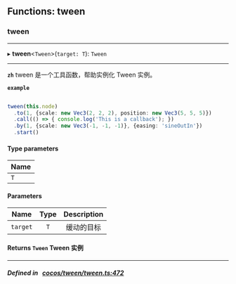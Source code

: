 ## Functions: tween

### tween


___
▸ **tween**<`Tween`\>(`target: T`): `Tween`
___



**`zh`** 
tween 是一个工具函数，帮助实例化 Tween 实例。




**`example`**

```ts

tween(this.node)
  .to(1, {scale: new Vec3(2, 2, 2), position: new Vec3(5, 5, 5)})
  .call(() => { console.log('This is a callback'); })
  .by(1, {scale: new Vec3(-1, -1, -1)}, {easing: 'sineOutIn'})
  .start()

```


#### Type parameters
| Name |
| :------ |
| `T` |

#### Parameters

| Name | Type | Description |
| :------: | :------: | :------: |
| `target` | `T` | 缓动的目标  |


#### Returns `Tween` Tween 实例
___


##### Defined in &nbsp;   [cocos/tween/tween.ts:472](https://github.com/cocos-creator/engine/blob/c7bf6b8a9/cocos/tween/tween.ts#L472)&nbsp;
